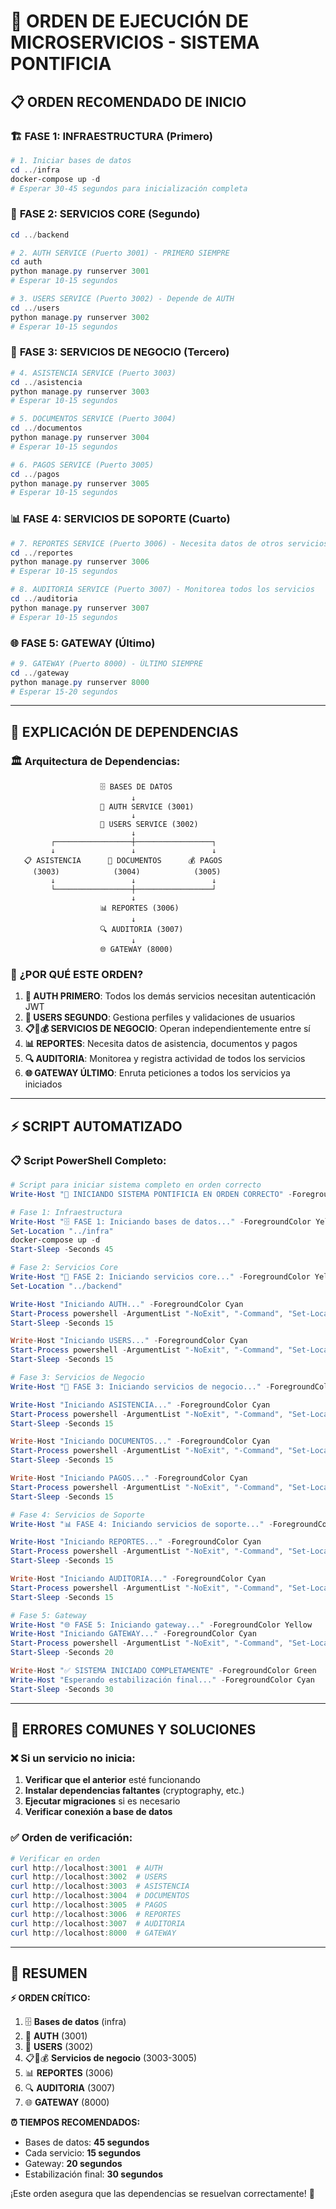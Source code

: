 # 🚀 ORDEN DE EJECUCIÓN DE MICROSERVICIOS - SISTEMA PONTIFICIA

## 📋 **ORDEN RECOMENDADO DE INICIO**

### 🏗️ **FASE 1: INFRAESTRUCTURA (Primero)**
```powershell
# 1. Iniciar bases de datos
cd ../infra
docker-compose up -d
# Esperar 30-45 segundos para inicialización completa
```

### 🔐 **FASE 2: SERVICIOS CORE (Segundo)**
```powershell
cd ../backend

# 2. AUTH SERVICE (Puerto 3001) - PRIMERO SIEMPRE
cd auth
python manage.py runserver 3001
# Esperar 10-15 segundos

# 3. USERS SERVICE (Puerto 3002) - Depende de AUTH
cd ../users  
python manage.py runserver 3002
# Esperar 10-15 segundos
```

### 🔧 **FASE 3: SERVICIOS DE NEGOCIO (Tercero)**
```powershell
# 4. ASISTENCIA SERVICE (Puerto 3003)
cd ../asistencia
python manage.py runserver 3003
# Esperar 10-15 segundos

# 5. DOCUMENTOS SERVICE (Puerto 3004)
cd ../documentos
python manage.py runserver 3004
# Esperar 10-15 segundos

# 6. PAGOS SERVICE (Puerto 3005)
cd ../pagos
python manage.py runserver 3005
# Esperar 10-15 segundos
```

### 📊 **FASE 4: SERVICIOS DE SOPORTE (Cuarto)**
```powershell
# 7. REPORTES SERVICE (Puerto 3006) - Necesita datos de otros servicios
cd ../reportes
python manage.py runserver 3006
# Esperar 10-15 segundos

# 8. AUDITORIA SERVICE (Puerto 3007) - Monitorea todos los servicios
cd ../auditoria
python manage.py runserver 3007
# Esperar 10-15 segundos
```

### 🌐 **FASE 5: GATEWAY (Último)**
```powershell
# 9. GATEWAY (Puerto 8000) - ÚLTIMO SIEMPRE
cd ../gateway
python manage.py runserver 8000
# Esperar 15-20 segundos
```

---

## 🔗 **EXPLICACIÓN DE DEPENDENCIAS**

### 🏛️ **Arquitectura de Dependencias:**
```
                    🗄️ BASES DE DATOS
                           ↓
                    🔐 AUTH SERVICE (3001)
                           ↓
                    👥 USERS SERVICE (3002)
                           ↓
         ┌─────────────────┼─────────────────┐
         ↓                 ↓                 ↓
   📋 ASISTENCIA      📄 DOCUMENTOS      💰 PAGOS
     (3003)            (3004)            (3005)
         ↓                 ↓                 ↓
         └─────────────────┼─────────────────┘
                           ↓
                    📊 REPORTES (3006)
                           ↓
                    🔍 AUDITORIA (3007)
                           ↓
                    🌐 GATEWAY (8000)
```

### 🎯 **¿POR QUÉ ESTE ORDEN?**

1. **🔐 AUTH PRIMERO**: Todos los demás servicios necesitan autenticación JWT
2. **👥 USERS SEGUNDO**: Gestiona perfiles y validaciones de usuarios
3. **📋📄💰 SERVICIOS DE NEGOCIO**: Operan independientemente entre sí
4. **📊 REPORTES**: Necesita datos de asistencia, documentos y pagos
5. **🔍 AUDITORIA**: Monitorea y registra actividad de todos los servicios
6. **🌐 GATEWAY ÚLTIMO**: Enruta peticiones a todos los servicios ya iniciados

---

## ⚡ **SCRIPT AUTOMATIZADO**

### 📋 **Script PowerShell Completo:**
```powershell
# Script para iniciar sistema completo en orden correcto
Write-Host "🚀 INICIANDO SISTEMA PONTIFICIA EN ORDEN CORRECTO" -ForegroundColor Green

# Fase 1: Infraestructura
Write-Host "🗄️ FASE 1: Iniciando bases de datos..." -ForegroundColor Yellow
Set-Location "../infra"
docker-compose up -d
Start-Sleep -Seconds 45

# Fase 2: Servicios Core
Write-Host "🔐 FASE 2: Iniciando servicios core..." -ForegroundColor Yellow
Set-Location "../backend"

Write-Host "Iniciando AUTH..." -ForegroundColor Cyan
Start-Process powershell -ArgumentList "-NoExit", "-Command", "Set-Location 'auth'; python manage.py runserver 3001" -WindowStyle Minimized
Start-Sleep -Seconds 15

Write-Host "Iniciando USERS..." -ForegroundColor Cyan
Start-Process powershell -ArgumentList "-NoExit", "-Command", "Set-Location 'users'; python manage.py runserver 3002" -WindowStyle Minimized
Start-Sleep -Seconds 15

# Fase 3: Servicios de Negocio
Write-Host "🔧 FASE 3: Iniciando servicios de negocio..." -ForegroundColor Yellow

Write-Host "Iniciando ASISTENCIA..." -ForegroundColor Cyan
Start-Process powershell -ArgumentList "-NoExit", "-Command", "Set-Location 'asistencia'; python manage.py runserver 3003" -WindowStyle Minimized
Start-Sleep -Seconds 15

Write-Host "Iniciando DOCUMENTOS..." -ForegroundColor Cyan
Start-Process powershell -ArgumentList "-NoExit", "-Command", "Set-Location 'documentos'; python manage.py runserver 3004" -WindowStyle Minimized
Start-Sleep -Seconds 15

Write-Host "Iniciando PAGOS..." -ForegroundColor Cyan
Start-Process powershell -ArgumentList "-NoExit", "-Command", "Set-Location 'pagos'; python manage.py runserver 3005" -WindowStyle Minimized
Start-Sleep -Seconds 15

# Fase 4: Servicios de Soporte
Write-Host "📊 FASE 4: Iniciando servicios de soporte..." -ForegroundColor Yellow

Write-Host "Iniciando REPORTES..." -ForegroundColor Cyan
Start-Process powershell -ArgumentList "-NoExit", "-Command", "Set-Location 'reportes'; python manage.py runserver 3006" -WindowStyle Minimized
Start-Sleep -Seconds 15

Write-Host "Iniciando AUDITORIA..." -ForegroundColor Cyan
Start-Process powershell -ArgumentList "-NoExit", "-Command", "Set-Location 'auditoria'; python manage.py runserver 3007" -WindowStyle Minimized
Start-Sleep -Seconds 15

# Fase 5: Gateway
Write-Host "🌐 FASE 5: Iniciando gateway..." -ForegroundColor Yellow
Write-Host "Iniciando GATEWAY..." -ForegroundColor Cyan
Start-Process powershell -ArgumentList "-NoExit", "-Command", "Set-Location 'gateway'; python manage.py runserver 8000" -WindowStyle Minimized
Start-Sleep -Seconds 20

Write-Host "✅ SISTEMA INICIADO COMPLETAMENTE" -ForegroundColor Green
Write-Host "Esperando estabilización final..." -ForegroundColor Cyan
Start-Sleep -Seconds 30
```

---

## 🚨 **ERRORES COMUNES Y SOLUCIONES**

### ❌ **Si un servicio no inicia:**
1. **Verificar que el anterior** esté funcionando
2. **Instalar dependencias faltantes** (cryptography, etc.)
3. **Ejecutar migraciones** si es necesario
4. **Verificar conexión a base de datos**

### ✅ **Orden de verificación:**
```powershell
# Verificar en orden
curl http://localhost:3001  # AUTH
curl http://localhost:3002  # USERS  
curl http://localhost:3003  # ASISTENCIA
curl http://localhost:3004  # DOCUMENTOS
curl http://localhost:3005  # PAGOS
curl http://localhost:3006  # REPORTES
curl http://localhost:3007  # AUDITORIA
curl http://localhost:8000  # GATEWAY
```

---

## 🎯 **RESUMEN**

**⚡ ORDEN CRÍTICO:**
1. 🗄️ **Bases de datos** (infra)
2. 🔐 **AUTH** (3001)
3. 👥 **USERS** (3002)
4. 📋📄💰 **Servicios de negocio** (3003-3005)
5. 📊 **REPORTES** (3006)
6. 🔍 **AUDITORIA** (3007)
7. 🌐 **GATEWAY** (8000)

**⏰ TIEMPOS RECOMENDADOS:**
- Bases de datos: **45 segundos**
- Cada servicio: **15 segundos**
- Gateway: **20 segundos**
- Estabilización final: **30 segundos**

¡Este orden asegura que las dependencias se resuelvan correctamente! 🚀